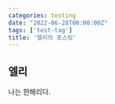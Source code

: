 ```yaml
---
categories: testing
date: "2022-06-28T00:00:00Z"
tags: ['test-tag']
title: '엘리의 포스팅'
---
```

 
## 엘리
나는 한해리다. 
